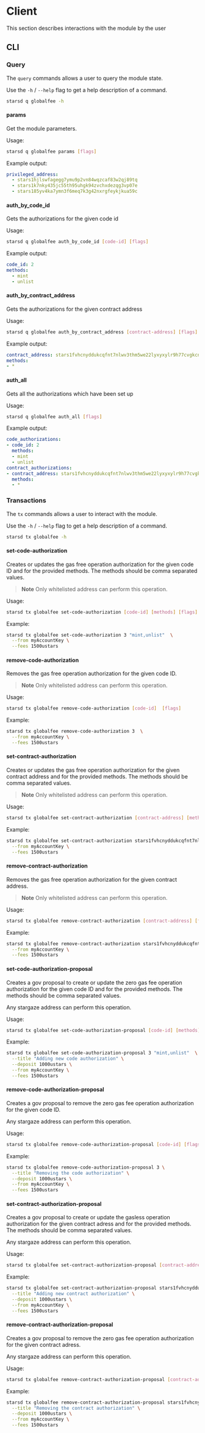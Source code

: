 # Client

This section describes interactions with the module by the user

## CLI

### Query

The `query` commands allows a user to query the module state.

Use the `-h` / `--help` flag to get a help description of a command.

```bash
starsd q globalfee -h
```

#### params

Get the module parameters.

Usage:

```bash
starsd q globalfee params [flags]
```

Example output:

```yaml
privileged_address:
  - stars1hjlswfagegg7ymu9p2vn84wqzcaf83w2qj89tq
  - stars1k7nky435jc55th95uhgk94zvchxdezqg3vp07e
  - stars185yv4ka7ymn3f6meq7k3g42nxrgfeykjkua59c
```

#### auth_by_code_id

Gets the authorizations for the given code id

Usage:

```bash
starsd q globalfee auth_by_code_id [code-id] [flags]
```

Example output:

```yaml
code_id: 2
methods:
  - mint
  - unlist
```

#### auth_by_contract_address

Gets the authorizations for the given contract address

Usage:

```bash
starsd q globalfee auth_by_contract_address [contract-address] [flags]
```

Example output:

```yaml
contract_address: stars1fvhcnyddukcqfnt7nlwv3thm5we22lyxyxylr9h77cvgkcn43xfsvgv0pl
methods:
- *
```

#### auth_all

Gets all the authorizations which have been set up

Usage:

```bash
starsd q globalfee auth_all [flags]
```

Example output:

```yaml
code_authorizations:
- code_id: 2
  methods:
  - mint
  - unlist
contract_authorizations:
- contract_address: stars1fvhcnyddukcqfnt7nlwv3thm5we22lyxyxylr9h77cvgkcn43xfsvgv0pl
  methods:
  - *
```

### Transactions

The `tx` commands allows a user to interact with the module.

Use the `-h` / `--help` flag to get a help description of a command.

```bash
starsd tx globalfee -h
```

#### set-code-authorization

Creates or updates the gas free operation authorization for the given code ID and for the provided methods.
The methods should be comma separated values.

> **Note**
> Only whitelisted address can perform this operation.

Usage:

```bash
starsd tx globalfee set-code-authorization [code-id] [methods] [flags]
```

Example:

```bash
starsd tx globalfee set-code-authorization 3 "mint,unlist"  \
  --from myAccountKey \
  --fees 1500ustars
```

#### remove-code-authorization

Removes the gas free operation authorization for the given code ID.

> **Note**
> Only whitelisted address can perform this operation.

Usage:

```bash
starsd tx globalfee remove-code-authorization [code-id]  [flags]
```

Example:

```bash
starsd tx globalfee remove-code-authorization 3  \
  --from myAccountKey \
  --fees 1500ustars
```

#### set-contract-authorization

Creates or updates the gas free operation authorization for the given contract address and for the provided methods.
The methods should be comma separated values.

> **Note**
> Only whitelisted address can perform this operation.

Usage:

```bash
starsd tx globalfee set-contract-authorization [contract-address] [methods] [flags]
```

Example:

```bash
starsd tx globalfee set-contract-authorization stars1fvhcnyddukcqfnt7nlwv3thm5we22lyxyxylr9h77cvgkcn43xfsvgv0pl "*"  \
  --from myAccountKey \
  --fees 1500ustars
```

#### remove-contract-authorization

Removes the gas free operation authorization for the given contract address.

> **Note**
> Only whitelisted address can perform this operation.

Usage:

```bash
starsd tx globalfee remove-contract-authorization [contract-address] [flags]
```

Example:

```bash
starsd tx globalfee remove-contract-authorization stars1fvhcnyddukcqfnt7nlwv3thm5we22lyxyxylr9h77cvgkcn43xfsvgv0pl \
  --from myAccountKey \
  --fees 1500ustars
```

#### set-code-authorization-proposal

Creates a gov proposal to create or update the zero gas fee operation authorization for the given code ID and for the provided methods. The methods should be comma separated values.

Any stargaze address can perform this operation.

Usage:

```bash
starsd tx globalfee set-code-authorization-proposal [code-id] [methods]  [flags]
```

Example:

```bash
starsd tx globalfee set-code-authorization-proposal 3 "mint,unlist"  \
  --title "Adding new code authorization" \
  --deposit 1000ustars \
  --from myAccountKey \
  --fees 1500ustars
```

#### remove-code-authorization-proposal

Creates a gov proposal to remove the zero gas fee operation authorization for the given code ID.

Any stargaze address can perform this operation.

Usage:

```bash
starsd tx globalfee remove-code-authorization-proposal [code-id] [flags]
```

Example:

```bash
starsd tx globalfee remove-code-authorization-proposal 3 \
  --title "Removing the code authorization" \
  --deposit 1000ustars \
  --from myAccountKey \
  --fees 1500ustars
```

#### set-contract-authorization-proposal

Creates a gov proposal to create or update the gasless operation authorization for the given contract adress and for the provided methods. The methods should be comma separated values.

Any stargaze address can perform this operation.

Usage:

```bash
starsd tx globalfee set-contract-authorization-proposal [contract-address] [methods] [flags]
```

Example:

```bash
starsd tx globalfee set-contract-authorization-proposal stars1fvhcnyddukcqfnt7nlwv3thm5we22lyxyxylr9h77cvgkcn43xfsvgv0pl "*"  \
  --title "Adding new contract authorization" \
  --deposit 1000ustars \
  --from myAccountKey \
  --fees 1500ustars
```

#### remove-contract-authorization-proposal

Creates a gov proposal to remove the zero gas fee operation authorization for the given contract adress.

Any stargaze address can perform this operation.

Usage:

```bash
starsd tx globalfee remove-contract-authorization-proposal [contract-address] [flags]
```

Example:

```bash
starsd tx globalfee remove-contract-authorization-proposal stars1fvhcnyddukcqfnt7nlwv3thm5we22lyxyxylr9h77cvgkcn43xfsvgv0pl  \
  --title "Removing the contract authorization" \
  --deposit 1000ustars \
  --from myAccountKey \
  --fees 1500ustars
```
